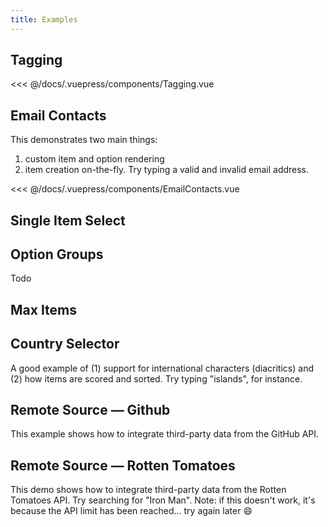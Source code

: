 ```yaml
---
title: Examples
---
```


## Tagging

<tagging/>

<<< @/docs/.vuepress/components/Tagging.vue

## Email Contacts

<email-contacts/>

This demonstrates two main things:
1. custom item and option rendering
2. item creation on-the-fly. Try typing a valid and invalid email address.

<<< @/docs/.vuepress/components/EmailContacts.vue

## Single Item Select

## Option Groups 
Todo

## Max Items

## Country Selector
A good example of (1) support for international characters (diacritics)
and (2) how items are scored and sorted. Try typing "islands",
for instance.

## Remote Source — Github
This example shows how to integrate third-party data from the GitHub API.

## Remote Source — Rotten Tomatoes
This demo shows how to integrate third-party
data from the Rotten Tomatoes API. Try searching for "Iron Man".
Note: if this doesn't work, it's because the API limit has been reached...
try again later :smile:

<style lang='scss'>
@import('https://cdn.jsdelivr.net/npm/selectize@0.12.6/dist/css/selectize.default.css')
<style/>
